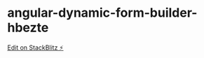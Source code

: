 # angular-dynamic-form-builder-hbezte

[Edit on StackBlitz ⚡️](https://stackblitz.com/edit/angular-dynamic-form-builder-hbezte)
